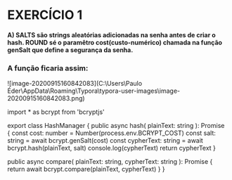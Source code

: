 # EXERCÍCIO 1

#### A) SALTS são strings aleatórias adicionadas na senha antes de criar o hash. ROUND sé o paramêtro cost(custo-numérico) chamada na função genSalt que define a segurança da senha.

### A função ficaria assim:

![image-20200915160842083](C:\Users\Paulo Éder\AppData\Roaming\Typora\typora-user-images\image-20200915160842083.png)

import * as bcrypt from 'bcryptjs'

export class HashManager {
  public async hash(
    plainText: string
  ): Promise<string> {
    const cost: number = Number(process.env.BCRYPT_COST)
    const salt: string = await bcrypt.genSalt(cost)
    const cypherText: string = await bcrypt.hash(plainText, salt)
    console.log(cypherText)
    return cypherText
  }

public async compare(
    plainText: string,
    cypherText: string
  ): Promise<boolean> {
    return await bcrypt.compare(plainText, cypherText)
  }
}